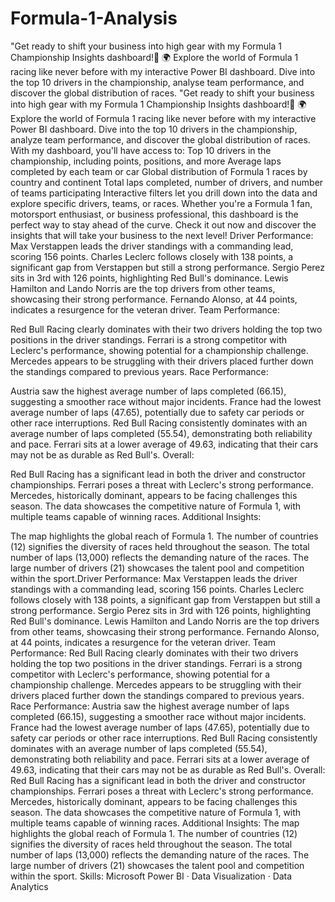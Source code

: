 # Formula-1-Analysis
"Get ready to shift your business into high gear with my Formula 1 Championship Insights dashboard!🚦 🌍  Explore the world of Formula 1 racing like never before with my interactive Power BI dashboard. Dive into the top 10 drivers in the championship, analyse team performance, and discover the global distribution of races. "Get ready to shift your business into high gear with my Formula 1 Championship Insights dashboard!🚦 🌍 
Explore the world of Formula 1 racing like never before with my interactive Power BI dashboard. Dive into the top 10 drivers in the championship, analyze team performance, and discover the global distribution of races.
With my dashboard, you'll have access to:
Top 10 drivers in the championship, including points, positions, and more Average laps completed by each team or car Global distribution of Formula 1 races by country and continent Total laps completed, number of drivers, and number of teams participating
Interactive filters let you drill down into the data and explore specific drivers, teams, or races. Whether you're a Formula 1 fan, motorsport enthusiast, or business professional, this dashboard is the perfect way to stay ahead of the curve.
Check it out now and discover the insights that will take your business to the next level!
Driver Performance:
Max Verstappen leads the driver standings with a commanding lead, scoring 156 points.
Charles Leclerc follows closely with 138 points, a significant gap from Verstappen but still a strong performance.
Sergio Perez sits in 3rd with 126 points, highlighting Red Bull's dominance.
Lewis Hamilton and Lando Norris are the top drivers from other teams, showcasing their strong performance.
Fernando Alonso, at 44 points, indicates a resurgence for the veteran driver.
Team Performance:

Red Bull Racing clearly dominates with their two drivers holding the top two positions in the driver standings.
Ferrari is a strong competitor with Leclerc's performance, showing potential for a championship challenge.
Mercedes appears to be struggling with their drivers placed further down the standings compared to previous years.
Race Performance:

Austria saw the highest average number of laps completed (66.15), suggesting a smoother race without major incidents.
France had the lowest average number of laps (47.65), potentially due to safety car periods or other race interruptions.
Red Bull Racing consistently dominates with an average number of laps completed (55.54), demonstrating both reliability and pace.
Ferrari sits at a lower average of 49.63, indicating that their cars may not be as durable as Red Bull's.
Overall:

Red Bull Racing has a significant lead in both the driver and constructor championships.
Ferrari poses a threat with Leclerc's strong performance.
Mercedes, historically dominant, appears to be facing challenges this season.
The data showcases the competitive nature of Formula 1, with multiple teams capable of winning races.
Additional Insights:

The map highlights the global reach of Formula 1.
The number of countries (12) signifies the diversity of races held throughout the season.
The total number of laps (13,000) reflects the demanding nature of the races.
The large number of drivers (21) showcases the talent pool and competition within the sport.Driver Performance: Max Verstappen leads the driver standings with a commanding lead, scoring 156 points. Charles Leclerc follows closely with 138 points, a significant gap from Verstappen but still a strong performance. Sergio Perez sits in 3rd with 126 points, highlighting Red Bull's dominance. Lewis Hamilton and Lando Norris are the top drivers from other teams, showcasing their strong performance. Fernando Alonso, at 44 points, indicates a resurgence for the veteran driver. Team Performance: Red Bull Racing clearly dominates with their two drivers holding the top two positions in the driver standings. Ferrari is a strong competitor with Leclerc's performance, showing potential for a championship challenge. Mercedes appears to be struggling with their drivers placed further down the standings compared to previous years. Race Performance: Austria saw the highest average number of laps completed (66.15), suggesting a smoother race without major incidents. France had the lowest average number of laps (47.65), potentially due to safety car periods or other race interruptions. Red Bull Racing consistently dominates with an average number of laps completed (55.54), demonstrating both reliability and pace. Ferrari sits at a lower average of 49.63, indicating that their cars may not be as durable as Red Bull's. Overall: Red Bull Racing has a significant lead in both the driver and constructor championships. Ferrari poses a threat with Leclerc's strong performance. Mercedes, historically dominant, appears to be facing challenges this season. The data showcases the competitive nature of Formula 1, with multiple teams capable of winning races. Additional Insights: The map highlights the global reach of Formula 1. The number of countries (12) signifies the diversity of races held throughout the season. The total number of laps (13,000) reflects the demanding nature of the races. The large number of drivers (21) showcases the talent pool and competition within the sport.
Skills: Microsoft Power BI · Data Visualization · Data Analytics

